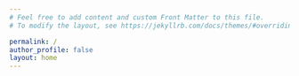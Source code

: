 ```yaml
---
# Feel free to add content and custom Front Matter to this file.
# To modify the layout, see https://jekyllrb.com/docs/themes/#overriding-theme-defaults

permalink: /
author_profile: false
layout: home
---
```

